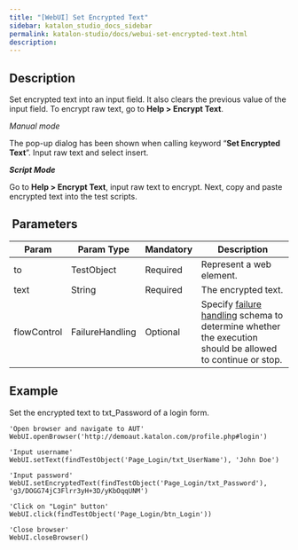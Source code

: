 ```yaml
---
title: "[WebUI] Set Encrypted Text" 
sidebar: katalon_studio_docs_sidebar
permalink: katalon-studio/docs/webui-set-encrypted-text.html 
description: 
---
```

Description
-----------

Set encrypted text into an input field. It also clears the previous value of the input field. To encrypt raw text, go to **Help > Encrypt Text**.

_Manual mode_

The pop-up dialog has been shown when calling keyword “**Set Encrypted Text**”. Input raw text and select insert.

**_Script Mode_**

Go to **Help > Encrypt Text**, input raw text to encrypt. Next, copy and paste encrypted text into the test scripts.

 Parameters
-----------

<table class="" style="table-layout: fixed;"><thead class="" style=""><tr class="" style=""><th class="" style=""><div class="" style="">Param</div></th><th class="" style=""><div class="" style="">Param Type</div></th><th colspan="1" class="" style=""><div class="" style="">Mandatory</div></th><th colspan="1" class="" style=""><div class="" style="">Description</div></th></tr></thead><tbody class="" style=""><tr class="" style=""><td class="" colspan="1" style=""><span style="" class="">to&nbsp;</span></td><td class="" colspan="1" style=""><span style="" class="">TestObject</span></td><td class="" colspan="1" style=""><span style="" class="">Required</span></td><td class="" colspan="1" style=""><span style="" class="">Represent a web element.</span></td></tr><tr class="" style=""><td class="" style=""><span style="" class="">text</span></td><td class="" style=""><span style="" class="">String</span></td><td class="" colspan="1" style=""><span style="" class=""><span style="" class="">Required</span></span></td><td class="" colspan="1" style=""><span style="" class=""><span class="" style=""><span style="" class="">The encrypted text.</span></span></span></td></tr><tr class="" style=""><td class="" colspan="1" style=""><span style="" class=""><span style="" class="">flowControl</span></span></td><td class="" colspan="1" style=""><span style="" class=""><span style="" class="">FailureHandling</span></span></td><td class="" colspan="1" style=""><span style="" class="">Optional</span></td><td class="" colspan="1" style=""><span style="" class="">Spec</span><span class="" style="">ify </span><a href="https://docs.katalon.com/x/qAAM" rel="nofollow" class="" style="">failure handling</a><span class="" style=""> schema to determine whether the execution should be allowed to continue or stop.</span></td></tr></tbody></table>

Example
-------

Set the encrypted text to txt_Password of a login form.

```
'Open browser and navigate to AUT'
WebUI.openBrowser('http://demoaut.katalon.com/profile.php#login')

'Input username'
WebUI.setText(findTestObject('Page_Login/txt_UserName'), 'John Doe')

'Input password'
WebUI.setEncryptedText(findTestObject('Page_Login/txt_Password'), 'g3/DOGG74jC3Flrr3yH+3D/yKbOqqUNM')

'Click on "Login" button'
WebUI.click(findTestObject('Page_Login/btn_Login'))

'Close browser'
WebUI.closeBrowser()
```